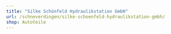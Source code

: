 ```yaml
---
title: "Silke Schönfeld Hydraulikstation GmbH"
url: /schneverdingen/silke-schoenfeld-hydraulikstation-gmbh/
shop: Autoteile
---
```

